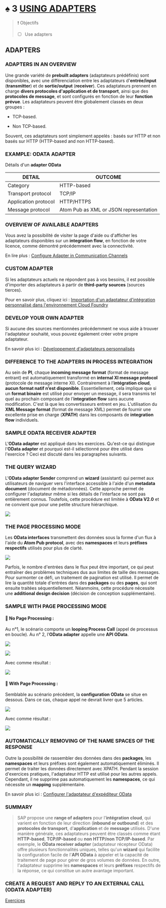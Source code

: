 # ♠ 3 [USING ADAPTERS](https://learning.sap.com/learning-journeys/developing-with-sap-integration-suite/using-adapters_f42fdb69-df78-4faf-bfd3-0a7b8c8beebd)

> :exclamation: Objectifs
>
> - [ ] Use adapters

## ADAPTERS

### ADAPTERS IN AN OVERVIEW

Une grande variété de **prebuilt adapters** (adaptateurs prédéfinis) sont disponibles, avec une différenciation entre les adaptateurs d'**entrée/input** (**transmitter**) et de **sortie/output** (**receiver**). Ces adaptateurs prennent en charge **divers protocoles d'application et de transport**, ainsi que des **protocoles de message**, et sont configurés en fonction de leur **fonction prévue**. Les adaptateurs peuvent être globalement classés en deux groupes :

- TCP-based.

- Non TCP-based.

Souvent, ces adaptateurs sont simplement appelés : basés sur HTTP et non basés sur HTTP (HTTP-based and non HTTP-based).

### EXAMPLE: ODATA ADAPTER

Détails d'un **adapter OData**

| DETAIL               | OUTCOME                                |
| -------------------- | -------------------------------------- |
| Category             | HTTP-based                             |
| Transport protocol   | TCP/IP                                 |
| Application protocol | HTTP/HTTPS                             |
| Message protocol     | Atom Pub as XML or JSON representation |

### OVERVIEW OF AVAILABLE ADAPTERS

Vous avez la possibilité de visiter la page d'aide ou d'afficher les adaptateurs disponibles sur un **integration flow**, en fonction de votre licence, comme démontré précédemment avec la connectivité.

En lire plus : [Configure Adapter in Communication Channels](https://help.sap.com/docs/CLOUD_INTEGRATION/368c481cd6954bdfa5d0435479fd4eaf/1f066330e8314324bf3ebe3b6adc21b2.html)

### CUSTOM ADAPTER

Si les adaptateurs actuels ne répondent pas à vos besoins, il est possible d'importer des adaptateurs à partir de **third-party sources** (sources tierces).

Pour en savoir plus, cliquez ici : [Importation d'un adaptateur d'intégration personnalisé dans l'environnement Cloud Foundry](https://help.sap.com/docs/CLOUD_INTEGRATION/368c481cd6954bdfa5d0435479fd4eaf/482286e544014098874fde0da4bcca2c.html)

### DEVELOP YOUR OWN ADAPTER

Si aucune des sources mentionnées précédemment ne vous aide à trouver l'adaptateur souhaité, vous pouvez également créer votre propre adaptateur.

En savoir plus ici : [Développement d'adaptateurs personnalisés](https://help.sap.com/docs/CLOUD_INTEGRATION/368c481cd6954bdfa5d0435479fd4eaf/7392cc44de7c4450a65b8cd8f1042420.html)

### DIFFERENCE TO THE ADAPTERS IN PROCESS INTEGRATION

Au sein de **PI**, chaque **incoming message format** (format de message entrant) est automatiquement transformé en **internal XI message protocol** (protocole de message interne XI). Contrairement à l’**intégration cloud**, **aucun format natif n’est disponible**. Essentiellement, cela implique que si un **format binaire** est utilisé pour envoyer un message, il sera transmis tel quel au prochain composant de l'**integration flow** sans aucune modification. C'est là que les convertisseurs entrent en jeu. L'utilisation du **XML Message format** (format de message XML) permet de fournir une excellente prise en charge (**XPATH**) dans les composants de **integration flow** individuels.

### SAMPLE ODATA RECEIVER ADAPTER

L'**OData adapter** est appliqué dans les exercices. Qu'est-ce qui distingue l'**OData adapter** et pourquoi est-il sélectionné pour être utilisé dans l'exercice ? Ceci est discuté dans les paragraphes suivants.

### THE QUERY WIZARD

L'**OData adapter Sender** comprend un **wizard** (assistant) qui permet aux utilisateurs de naviguer vers l'interface accessible à l'aide d'un **metadata document** (document de métadonnées). Cette approche permet de configurer l'adaptateur même si les détails de l'interface ne sont pas entièrement connus. Toutefois, cette procédure est limitée à **OData V2.0** et ne convient que pour une petite structure hiérarchique.

![](./RESSOURCES/CLD900_20_U5L3_001_scr.png)

### THE PAGE PROCESSING MODE

Les **OData interfaces** transmettent des données sous la forme d'un flux à l'aide du **Atom Pub protocol**, avec des **namespaces** et leurs **préfixes respectifs** utilisés pour plus de clarté.

![](./RESSOURCES/CLD900_20_U5L3_002_scr.png)

Parfois, le nombre d'entrées dans le flux peut être important, ce qui peut entraîner des problèmes techniques dus aux limites de taille des messages. Pour surmonter ce défi, un traitement de pagination est utilisé. Il permet de lire la quantité totale d'entrées dans des **packages** ou des **pages**, qui sont ensuite traitées séquentiellement. Néanmoins, cette procédure nécessite une **additional design decision** (décision de conception supplémentaire).

### SAMPLE WITH PAGE PROCESSING MODE

#### :small_red_triangle_down: No Page Processing :

Au n°1, le scénario comporte un **looping Process Call** (appel de processus en boucle). Au n° 2, l’**OData adapter** appelle une **API OData**.

![](./RESSOURCES/CLD900_20_U5L3_003_scr.png)

![](./RESSOURCES/CLD900_20_U5L3_004_scr.png)

Avec comme résultat :

![](./RESSOURCES/CLD900_20_U5L3_005_scr.png)

#### :small_red_triangle_down: With Page Processing :

Semblable au scénario précédent, la **configuration OData** se situe en dessous. Dans ce cas, chaque appel ne devrait livrer que 5 articles.

![](./RESSOURCES/CLD900_20_U5L3_006_scr.png)

Avec comme résultat :

![](./RESSOURCES/CLD900_20_U5L3_007_scr.png)

### AUTOMATICALLY REMOVING OF THE NAME SPACES OF THE RESPONSE

Outre la possibilité de rassembler des données dans des **packages**, les **namespaces** et leurs préfixes sont également automatiquement éliminés. Il permet de traiter les données directement avec XPATH. Pendant la session d'exercices pratiques, l'adaptateur HTTP est utilisé pour les autres appels. Cependant, il ne supprime pas automatiquement les **namespaces**, ce qui nécessite un **mapping** supplémentaire.

En savoir plus ici : [Configurer l'adaptateur d'expéditeur OData](https://help.sap.com/docs/CLOUD_INTEGRATION/368c481cd6954bdfa5d0435479fd4eaf/de7aee5160134b74a949ac2b84cb7412.html)

### SUMMARY

> SAP propose une **range of adapters** pour l'**intégration cloud**, qui varient en fonction de leur direction (**inbound or outbound**) et des **protocoles de transport**, d'**application** et de **message** utilisés. D'une manière générale, ces adaptateurs peuvent être classés comme étant **HTTP-based**, **TCP/IP-based** ou **non HTTP/non TCP/IP-based**. Par exemple, le **OData receiver adapter** (adaptateur récepteur OData) offre plusieurs fonctionnalités uniques, telles qu'un **wizard** qui facilite la configuration facile de l'**API OData** à appeler et la capacité de traitement de page pour gérer de gros volumes de données. En outre, l'adaptateur supprime les **namespaces** et leurs **préfixes** respectifs de la réponse, ce qui constitue un autre avantage important.

### CREATE A REQUEST AND REPLY TO AN EXTERNAL CALL (ODATA ADAPTER)

[Exercices](https://learning.sap.com/learning-journeys/developing-with-sap-integration-suite/using-adapters_f42fdb69-df78-4faf-bfd3-0a7b8c8beebd)
